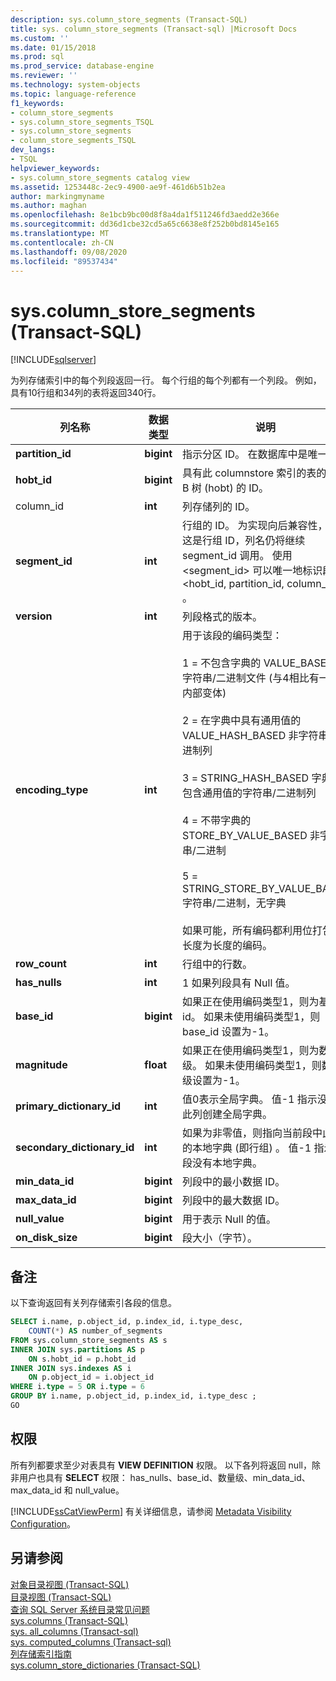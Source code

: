 ```yaml
---
description: sys.column_store_segments (Transact-SQL)
title: sys. column_store_segments (Transact-sql) |Microsoft Docs
ms.custom: ''
ms.date: 01/15/2018
ms.prod: sql
ms.prod_service: database-engine
ms.reviewer: ''
ms.technology: system-objects
ms.topic: language-reference
f1_keywords:
- column_store_segments
- sys.column_store_segments_TSQL
- sys.column_store_segments
- column_store_segments_TSQL
dev_langs:
- TSQL
helpviewer_keywords:
- sys.column_store_segments catalog view
ms.assetid: 1253448c-2ec9-4900-ae9f-461d6b51b2ea
author: markingmyname
ms.author: maghan
ms.openlocfilehash: 8e1bcb9bc00d8f8a4da1f511246fd3aedd2e366e
ms.sourcegitcommit: dd36d1cbe32cd5a65c6638e8f252b0bd8145e165
ms.translationtype: MT
ms.contentlocale: zh-CN
ms.lasthandoff: 09/08/2020
ms.locfileid: "89537434"
---
```

# <a name="syscolumn_store_segments-transact-sql"></a>sys.column_store_segments (Transact-SQL)
[!INCLUDE[sqlserver](../../includes/applies-to-version/sqlserver.md)]

为列存储索引中的每个列段返回一行。 每个行组的每个列都有一个列段。 例如，具有10行组和34列的表将返回340行。 
  
|列名称|数据类型|说明|  
|-----------------|---------------|-----------------|  
|**partition_id**|**bigint**|指示分区 ID。 在数据库中是唯一的。|  
|**hobt_id**|**bigint**|具有此 columnstore 索引的表的堆或 B 树 (hobt) 的 ID。|  
|column_id|**int**|列存储列的 ID。|  
|**segment_id**|**int**|行组的 ID。 为实现向后兼容性，即使这是行组 ID，列名仍将继续 segment_id 调用。 使用 <segment_id> 可以唯一地标识段 \<hobt_id, partition_id, column_id> 。|  
|**version**|**int**|列段格式的版本。|  
|**encoding_type**|**int**|用于该段的编码类型：<br /><br /> 1 = 不包含字典的 VALUE_BASED 非字符串/二进制文件 (与4相比有一些内部变体) <br /><br /> 2 = 在字典中具有通用值的 VALUE_HASH_BASED 非字符串/二进制列<br /><br /> 3 = STRING_HASH_BASED 字典中包含通用值的字符串/二进制列<br /><br /> 4 = 不带字典的 STORE_BY_VALUE_BASED 非字符串/二进制<br /><br /> 5 = STRING_STORE_BY_VALUE_BASED 字符串/二进制，无字典<br /><br /> 如果可能，所有编码都利用位打包和长度为长度的编码。|  
|**row_count**|**int**|行组中的行数。|  
|**has_nulls**|**int**|1 如果列段具有 Null 值。|  
|**base_id**|**bigint**|如果正在使用编码类型1，则为基值 id。  如果未使用编码类型1，则 base_id 设置为-1。|  
|**magnitude**|**float**|如果正在使用编码类型1，则为数量级。  如果未使用编码类型1，则数量级设置为-1。|  
|**primary_dictionary_id**|**int**|值0表示全局字典。 值-1 指示没有为此列创建全局字典。|  
|**secondary_dictionary_id**|**int**|如果为非零值，则指向当前段中此列的本地字典 (即行组) 。 值-1 指示此段没有本地字典。|  
|**min_data_id**|**bigint**|列段中的最小数据 ID。|  
|**max_data_id**|**bigint**|列段中的最大数据 ID。|  
|**null_value**|**bigint**|用于表示 Null 的值。|  
|**on_disk_size**|**bigint**|段大小（字节）。|  
  
## <a name="remarks"></a>备注  
 以下查询返回有关列存储索引各段的信息。  
  
```sql  
SELECT i.name, p.object_id, p.index_id, i.type_desc,   
    COUNT(*) AS number_of_segments  
FROM sys.column_store_segments AS s   
INNER JOIN sys.partitions AS p   
    ON s.hobt_id = p.hobt_id   
INNER JOIN sys.indexes AS i   
    ON p.object_id = i.object_id  
WHERE i.type = 5 OR i.type = 6  
GROUP BY i.name, p.object_id, p.index_id, i.type_desc ;  
GO  
```  
  
## <a name="permissions"></a>权限  
 所有列都要求至少对表具有 **VIEW DEFINITION** 权限。 以下各列将返回 null，除非用户也具有 **SELECT** 权限： has_nulls、base_id、数量级、min_data_id、max_data_id 和 null_value。  
  
 [!INCLUDE[ssCatViewPerm](../../includes/sscatviewperm-md.md)] 有关详细信息，请参阅 [Metadata Visibility Configuration](../../relational-databases/security/metadata-visibility-configuration.md)。  
  
## <a name="see-also"></a>另请参阅  
 [对象目录视图 (Transact-SQL)](../../relational-databases/system-catalog-views/object-catalog-views-transact-sql.md)   
 [目录视图 (Transact-SQL)](../../relational-databases/system-catalog-views/catalog-views-transact-sql.md)   
 [查询 SQL Server 系统目录常见问题](../../relational-databases/system-catalog-views/querying-the-sql-server-system-catalog-faq.md)   
 [sys.columns (Transact-SQL)](../../relational-databases/system-catalog-views/sys-columns-transact-sql.md)   
 [sys. all_columns &#40;Transact-sql&#41;](../../relational-databases/system-catalog-views/sys-all-columns-transact-sql.md)   
 [sys. computed_columns &#40;Transact-sql&#41;](../../relational-databases/system-catalog-views/sys-computed-columns-transact-sql.md)   
 [列存储索引指南](~/relational-databases/indexes/columnstore-indexes-overview.md)    
 [sys.column_store_dictionaries (Transact-SQL)](../../relational-databases/system-catalog-views/sys-column-store-dictionaries-transact-sql.md)  
  
  

